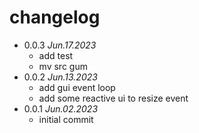 # changelog

 * 0.0.3 _Jun.17.2023_
   * add test
   * mv src gum
 * 0.0.2 _Jun.13.2023_
   * add gui event loop
   * add some reactive ui to resize event
 * 0.0.1 _Jun.02.2023_
   * initial commit

